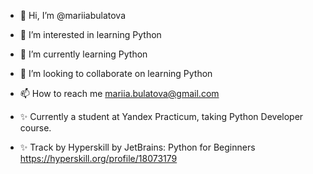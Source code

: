 - 👋 Hi, I’m @mariiabulatova
- 👀 I’m interested in learning Python
- 🌱 I’m currently learning Python
- 💞️ I’m looking to collaborate on learning Python
- 📫 How to reach me mariia.bulatova@gmail.com


- ✨ Currently a student at Yandex Practicum, taking Python Developer course.
- ✨ Track by Hyperskill by JetBrains: Python for Beginners https://hyperskill.org/profile/18073179

<!---
mariiabulatova/mariiabulatova is a ✨ special ✨ repository because its `README.md` (this file) appears on your GitHub profile.
You can click the Preview link to take a look at your changes.
--->
